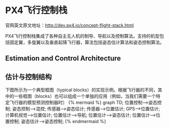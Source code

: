 # PX4飞行控制栈
官网英文原文地址：http://dev.px4.io/concept-flight-stack.html

PX4飞行控制栈集成了各种自主无人机的制导、导航以及控制算法。支持的机型包括固定翼，多旋翼以及垂直起降飞行器，算法包括姿态估计算法和姿态控制算法。

## Estimation and Control Architecture

## **估计与控制结构**

下图所示为一个典型框图（typical blocks）的实现示例。根据飞行器的不同，其中的一些框图（blocks）也可以组成一个单独的应用（例如，当我们需要一个特定飞行器的模型预测控制器时）
{% mermaid %}
graph TD;
  位置控制-->姿态控制;
  姿态控制-->混控;
  传感器-->姿态估计;
  传感器-->位置估计;
  GPS-->位置估计;
  计算机视觉-->位置估计;
  位置估计-->导航;
  位置估计-->姿态估计;
  位置估计-->位置控制;
  姿态估计-->姿态控制;
{% endmermaid %}
